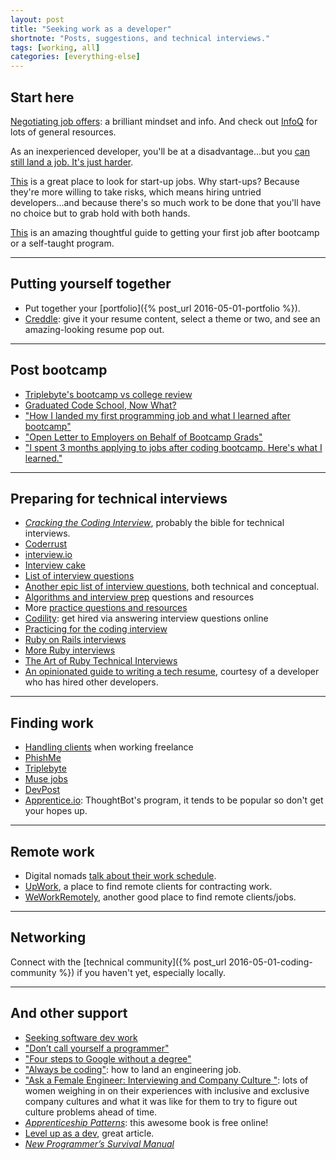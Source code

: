```yaml
---
layout: post
title: "Seeking work as a developer"
shortnote: "Posts, suggestions, and technical interviews."
tags: [working, all]
categories: [everything-else]
---
```


## Start here

[Negotiating job offers](https://medium.freecodecamp.com/ten-rules-for-negotiating-a-job-offer-ee17cccbdab6#.wh6xk26pl): a brilliant mindset and info. And check out [InfoQ](http://www.infoq.com/) for lots of general resources.

As an inexperienced developer, you'll be at a disadvantage...but you [can still land a job. It's just harder](https://simpleprogrammer.com/2016/09/12/software-development-job-without-experience/).

[This](https://www.linkedin.com/pulse/best-resources-nyc-startup-jobs-will-blaze?trk=prof-post) is a great place to look for start-up jobs. Why start-ups? Because they're more willing to take risks, which means hiring untried developers...and because there's so much work to be done that you'll have no choice but to grab hold with both hands.

[This](https://clutchtalent.github.io/beginning-job-search/) is an amazing thoughtful guide to getting your first job after bootcamp or a self-taught program.

<hr>

## Putting yourself together
* Put together your [portfolio]({% post_url 2016-05-01-portfolio %}).
* [Creddle](https://resume.creddle.io/): give it your resume content, select a theme or two, and see an amazing-looking resume pop out.

<hr>

## Post bootcamp
* [Triplebyte's bootcamp vs college review](http://blog.triplebyte.com/bootcamps-vs-college)
* [Graduated Code School, Now What?](https://www.kcoleman.me/blog/2015/12/06/i-graduated-from-a-code-school-now-what/)
* ["How I landed my first programming job and what I learned after bootcamp"](http://www.tablexi.com/developers/first-programming-job/)
* ["Open Letter to Employers on Behalf of Bootcamp Grads"](https://www.linkedin.com/pulse/open-letter-employers-behalf-bootcamp-grads-also-tom-goldenberg?trk=mp-reader-card)
* ["I spent 3 months applying to jobs after coding bootcamp. Here's what I learned."](https://medium.freecodecamp.com/5-key-learnings-from-the-post-bootcamp-job-search-9a07468d2331#.ysft1aq3f)

<hr>

## Preparing for technical interviews
* *[Cracking the Coding Interview](https://www.amazon.com/Cracking-Coding-Interview-Programming-Questions/dp/0984782850/ref=sr_1_1?ie=UTF8&qid=1471617539&sr=8-1&keywords=cracking+the+coding+interview)*, probably the bible for technical interviews.
* [Coderrust](http://www.coderust.com/)
* [interview.io](http://interviewing.io/)
* [Interview cake](https://www.interviewcake.com)
* [List of interview questions](http://kelukelu.me/interview/questions.html)
* [Another epic list of interview questions](http://katemats.com/interview-questions/), both technical and conceptual.
* [Algorithms and interview prep](http://meetupresources.herokuapp.com/index.html) questions and resources
* More [practice questions and resources](http://codingforinterviews.com/practice)
* [Codility](https://codility.com/): get hired via answering interview questions online
* [Practicing for the coding interview](https://www.codeschool.com/blog/2015/12/01/5-ways-practice-coding-interview/)
* [Ruby on Rails interviews](http://blog.mypath.io/ruby-on-rails-interview-questions-that-will-land-you-the-job/?utm_source=so&utm_medium=reddit&utm_campaign=rubyonrailsinterview)
* [More Ruby interviews](http://www.sitepoint.com/ruby-interview-questions-problem-walkthroughs/?utm_source=rubyweekly&utm_medium=email)
* [The Art of Ruby Technical Interviews](http://technology.customink.com/blog/2015/11/23/the-art-of-ruby-technical-interviews/)
* [An opinionated guide to writing a tech resume](https://medium.freecodecamp.com/how-to-write-a-good-resume-in-2017-b8ea9dfdd3b9#.ovj364sio), courtesy of a developer who has hired other developers.

<hr>

## Finding work
* [Handling clients](http://blog.hightail.com/how-to-handle-clients-by-a-client/) when working freelance
* [PhishMe](http://phishme.com/company/careers/)
* [Triplebyte](https://triplebyte.com/)
* [Muse jobs](https://www.themuse.com/jobs)
* [DevPost](http://devpost.com/)
* [Apprentice.io](http://www.apprentice.io/): ThoughtBot's program, it tends to be popular so don't get your hopes up.

<hr>

## Remote work

* Digital nomads [talk about their work schedule](http://gigigriffis.com/ask-a-digital-nomad-whats-your-work-schedule/).
* [UpWork](https://www.upwork.com/Login?redir=%2Fhome), a place to find remote clients for contracting work.
* [WeWorkRemotely](https://weworkremotely.com/), another good place to find remote clients/jobs.

<hr>

## Networking
Connect with the [technical community]({% post_url 2016-05-01-coding-community %}) if you haven't yet, especially locally.

<hr>

## And other support
* [Seeking software dev work](http://lesswrong.com/lw/hd1/maximizing_your_donations_via_a_job/)
* ["Don’t call yourself a programmer"](http://www.kalzumeus.com/2011/10/28/dont-call-yourself-a-programmer/)
* ["Four steps to Google without a degree"](https://medium.com/always-be-coding/four-steps-to-google-without-a-degree-8f381aa6bd5e#.sbzhzgc7y)
* ["Always be coding"](https://medium.com/always-be-coding/abc-always-be-coding-d5f8051afce2#.c03lox9py): how to land an engineering job.
* ["Ask a Female Engineer: Interviewing and Company Culture "](http://themacro.com/articles/2016/10/ask-a-female-engineer-3/?utm_content=buffer4b472&utm_medium=social&utm_source=twitter.com&utm_campaign=buffer): lots of women weighing in on their experiences with inclusive and exclusive company cultures and what it was like for them to try to figure out culture problems ahead of time.
* *[Apprenticeship Patterns](http://chimera.labs.oreilly.com/books/1234000001813/index.html)*: this awesome book is free online!
* [Level up as a dev](https://medium.freecodecamp.com/how-to-level-up-as-a-developer-87344584777c#.2x5iu4n2i), great article.
* *[New Programmer’s Survival Manual](https://www.amazon.com/New-Programmers-Survival-Manual-Workplace/dp/1934356816)*
